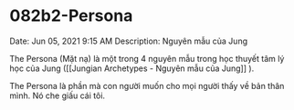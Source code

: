 # 082b2-Persona

Date: Jun 05, 2021 9:15 AM
Description: Nguyên mẫu của Jung

The Persona (Mặt nạ) là một trong 4 nguyên mẫu trong học thuyết tâm lý học của Jung ([[Jungian Archetypes - Nguyên mẫu của Jung]] ). 

The Persona là phần mà con người muốn cho mọi người thấy về bản thân mình. Nó che giấu cái tôi.